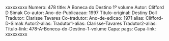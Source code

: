 xxxxxxxxx
Numero: 478
title: A Boneca do Destino 1º volume
Autor: Clifford D Simak
Co-autor: 
Ano-de-Publicacao: 1997
Titulo-original: Destiny Doll
Tradutor: Clarisse Tavares
Co-tradutor: 
Ano-de-edicao: 1971
alias: Clifford-D-Simak
Autor2-alias: 
Tradutor1-alias: Clarisse-Tavares
Tradutor2-alias: 
Titulo-link: 478-A-Boneca-do-Destino-1-volume
Capa: 
pags: 
Capa-link: 
xxxxxxxxx